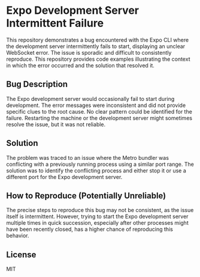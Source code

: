 # Expo Development Server Intermittent Failure

This repository demonstrates a bug encountered with the Expo CLI where the development server intermittently fails to start, displaying an unclear WebSocket error.  The issue is sporadic and difficult to consistently reproduce.  This repository provides code examples illustrating the context in which the error occurred and the solution that resolved it.

## Bug Description
The Expo development server would occasionally fail to start during development.  The error messages were inconsistent and did not provide specific clues to the root cause.  No clear pattern could be identified for the failure.  Restarting the machine or the development server might sometimes resolve the issue, but it was not reliable.

## Solution
The problem was traced to an issue where the Metro bundler was conflicting with a previously running process using a similar port range.  The solution was to identify the conflicting process and either stop it or use a different port for the Expo development server. 

## How to Reproduce (Potentially Unreliable)
The precise steps to reproduce this bug may not be consistent, as the issue itself is intermittent. However, trying to start the Expo development server multiple times in quick succession, especially after other processes might have been recently closed, has a higher chance of reproducing this behavior.

## License
MIT